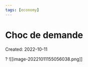 ```yaml
---
tags: [economy] 
---
```

# Choc de demande
Created: 2022-10-11

?
![[image-20221011155056038.png]]
<!--SR:!2022-11-20,27,250-->

